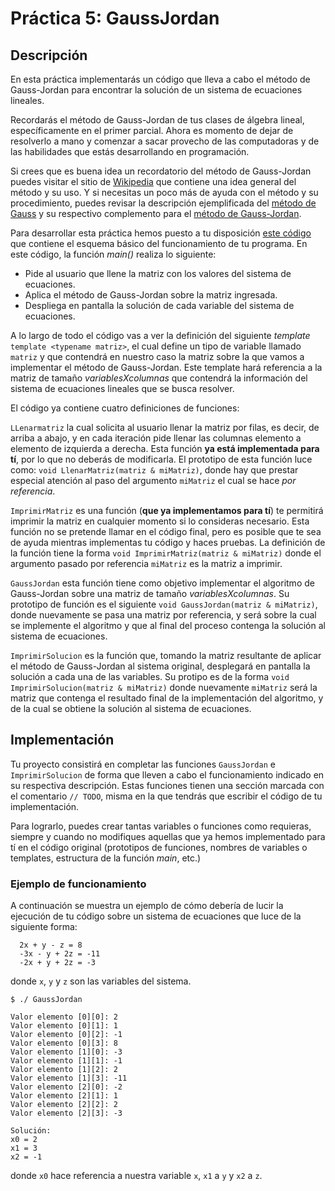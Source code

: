 # Práctica 5: GaussJordan

## Descripción

En esta práctica implementarás un código que lleva a cabo el método de Gauss-Jordan para encontrar la solución de un sistema de ecuaciones lineales.

Recordarás el método de Gauss-Jordan de tus clases de álgebra lineal, específicamente en el primer parcial. Ahora es momento de dejar de resolverlo a mano y comenzar a sacar provecho de las computadoras y de las habilidades que estás desarrollando en programación.

Si crees que es buena idea un recordatorio del método de Gauss-Jordan puedes visitar el sitio de [Wikipedia](https://es.wikipedia.org/wiki/Eliminaci%C3%B3n_de_Gauss-Jordan#Forma_escalonada_y_escalonada_reducida) que contiene una idea general del método y su uso. Y si necesitas un poco más de ayuda con el método y su procedimiento, puedes revisar la descripción ejemplificada del [método de Gauss](https://www.uv.es/~diaz/mn/node29.html) y su respectivo complemento para el [método de Gauss-Jordan](https://www.uv.es/~diaz/mn/node30.html).

Para desarrollar esta práctica hemos puesto a tu disposición [este código](GaussJordan.cpp) que contiene el esquema básico del funcionamiento de tu programa. En este código, la función _main()_ realiza lo siguiente:
* Pide al usuario que llene la matriz con los valores del sistema de ecuaciones.
* Aplica el método de Gauss-Jordan sobre la matriz ingresada.
* Despliega en pantalla la solución de cada variable del sistema de ecuaciones.

A lo largo de todo el código vas a ver la definición del siguiente _template_ `template <typename matriz>`, el cual define un tipo de variable llamado `matriz` y que contendrá en nuestro caso la matriz sobre la que vamos a implementar el método de Gauss-Jordan. Este template hará referencia a la matriz de tamaño _variablesXcolumnas_ que contendrá la información del sistema de ecuaciones lineales que se busca resolver.

El código ya contiene cuatro definiciones de funciones:

`LLenarmatriz` la cual solicita al usuario llenar la matriz por filas, es decir, de arriba a abajo, y en cada iteración pide llenar las columnas elemento a elemento de izquierda a derecha. Esta función **ya está implementada para tí**, por lo que no deberás de modificarla. El prototipo de esta función luce como: `void LlenarMatriz(matriz & miMatriz)`, donde hay que prestar especial atención al paso del argumento `miMatriz` el cual se hace _por referencia_.

`ImprimirMatriz` es una función (**que ya implementamos para tí**) te permitirá imprimir la matriz en cualquier momento si lo consideras necesario. Esta función no se pretende llamar en el código final, pero es posible que te sea de ayuda mientras implementas tu código y haces pruebas. La definición de la función tiene la forma `void ImprimirMatriz(matriz & miMatriz)` donde el argumento pasado por referencia `miMatriz` es la matriz a imprimir.

`GaussJordan` esta función tiene como objetivo implementar el algoritmo de Gauss-Jordan sobre una matriz de tamaño _variablesXcolumnas_. Su prototipo de función es el siguiente `void GaussJordan(matriz & miMatriz)`, donde nuevamente se pasa una matriz por referencia, y será sobre la cual se implemente el algoritmo y que al final del proceso contenga la solución al sistema de ecuaciones.

`ImprimirSolucion` es la función que, tomando la matriz resultante de aplicar el método de Gauss-Jordan al sistema original, desplegará en pantalla la solución a cada una de las variables. Su protipo es de la forma `void ImprimirSolucion(matriz & miMatriz)` donde nuevamente `miMatriz` será la matriz que contenga el resultado final de la implementación del algoritmo, y de la cual se obtiene la solución al sistema de ecuaciones.

## Implementación

Tu proyecto consistirá en completar las funciones `GaussJordan` e `ImprimirSolucion` de forma que lleven a cabo el funcionamiento indicado en su respectiva descripción. Estas funciones tienen una sección marcada con el comentario `// TODO`, misma en la que tendrás que escribir el código de tu implementación.

Para lograrlo, puedes crear tantas variables o funciones como requieras, siempre y cuando no modifiques aquellas que ya hemos implementado para tí en el código original (prototipos de funciones, nombres de variables o templates, estructura de la función _main_, etc.)

### Ejemplo de funcionamiento
A continuación se muestra un ejemplo de cómo debería de lucir la ejecución de tu código sobre un sistema de ecuaciones que luce de la siguiente forma:

```
  2x + y - z = 8
  -3x - y + 2z = -11
  -2x + y + 2z = -3
```

donde `x`, `y` y `z` son las variables del sistema.

```
$ ./ GaussJordan

Valor elemento [0][0]: 2
Valor elemento [0][1]: 1
Valor elemento [0][2]: -1
Valor elemento [0][3]: 8
Valor elemento [1][0]: -3
Valor elemento [1][1]: -1
Valor elemento [1][2]: 2
Valor elemento [1][3]: -11
Valor elemento [2][0]: -2
Valor elemento [2][1]: 1
Valor elemento [2][2]: 2
Valor elemento [2][3]: -3

Solución:
x0 = 2
x1 = 3
x2 = -1

```

donde `x0` hace referencia a nuestra variable `x`, `x1` a `y` y `x2` a `z`.
